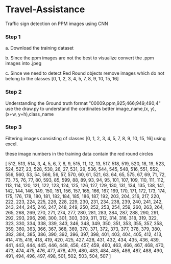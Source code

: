 # Travel-Assistance
Traffic sign detection on PPM images using CNN

### Step 1
a. Download the training dataset

b. Since the ppm images are not the best to visualize convert the .ppm images into .jpeg

c. Since we need to detect Red Round objects remove images which do not belong to the classes [0, 1, 2, 3, 4, 5, 7, 8, 9, 10, 15, 16]

### Step 2
Understanding the Ground truth format
"00009.ppm,925;466;949;490;4" 
use the draw.py to understand the cordinates better image_name,(x, y),(x+w, y+h),class_name


### Step 3
Filtering images consisting of classes [0, 1, 2, 3, 4, 5, 7, 8, 9, 10, 15, 16] using excel.

 these image numbers in the training data contain the red round circles

[
512, 513, 514, 3, 4, 5, 6, 7, 8, 9, 515, 11, 12, 13, 517, 518, 519, 520, 18, 19, 523, 524, 527, 23, 528, 530, 26, 27, 531, 29, 536, 544, 545, 548, 516, 551, 552, 556, 560, 53, 54, 566, 56, 57, 570, 60, 61, 521, 63, 64, 65, 575, 67, 69, 71, 72, 73, 75, 76, 77, 80, 593, 85, 599, 88, 89, 93, 94, 95, 101, 107, 109, 110, 111, 112, 113, 114, 120, 121, 122, 123, 124, 125, 126, 127, 129, 130, 131, 134, 135, 138, 141, 142, 144, 146, 149, 150, 151, 156, 157, 165, 166, 167, 169, 170, 171, 172, 173, 174, 175, 176, 178, 180, 181, 182, 184, 185, 186, 187, 192, 203, 204, 216, 217, 220, 222, 223, 224, 225, 226, 228, 229, 230, 231, 234, 238, 239, 240, 241, 242, 243, 244, 245, 246, 247, 248, 249, 250, 252, 253, 254, 259, 260, 263, 264, 265, 268, 269, 270, 271, 274, 277, 280, 281, 283, 284, 287, 288, 290, 291, 292, 293, 296, 298, 300, 301, 303, 309, 311, 312, 314, 316, 318, 319, 322, 323, 330, 334, 338, 339, 343, 346, 348, 349, 350, 351, 353, 355, 357, 358, 359, 360, 363, 366, 367, 368, 369, 370, 371, 372, 373, 377, 378, 379, 380, 382, 384, 385, 386, 390, 392, 396, 397, 398, 401, 403, 404, 405, 412, 413, 414, 415, 416, 418, 419, 420, 425, 427, 428, 431, 432, 434, 435, 436, 439, 441, 443, 444, 445, 446, 448, 456, 457, 459, 460, 463, 466, 467, 468, 470, 473, 474, 475, 476, 477, 478, 479, 480, 483, 484, 485, 486, 487, 488, 490, 491, 494, 496, 497, 498, 501, 502, 503, 504, 507
]
